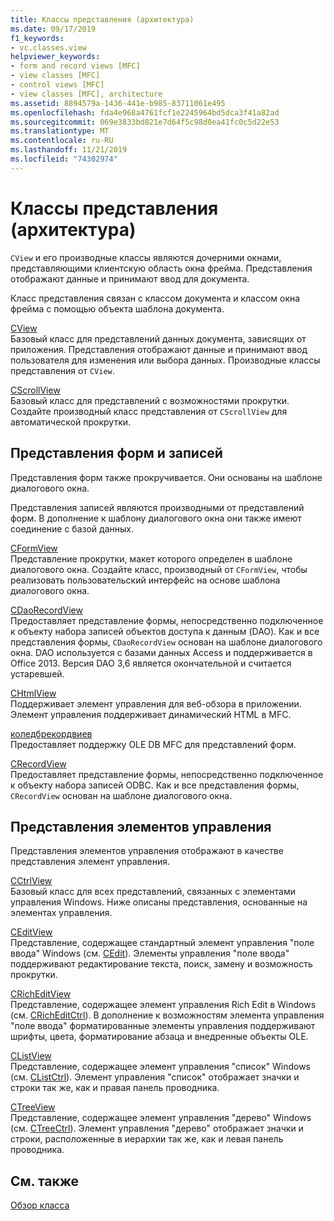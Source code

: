 ```yaml
---
title: Классы представления (архитектура)
ms.date: 09/17/2019
f1_keywords:
- vc.classes.view
helpviewer_keywords:
- form and record views [MFC]
- view classes [MFC]
- control views [MFC]
- view classes [MFC], architecture
ms.assetid: 8894579a-1436-441e-b985-83711061e495
ms.openlocfilehash: fda4e968a4761fcf1e2245964bd5dca3f41a82ad
ms.sourcegitcommit: 069e3833bd821e7d64f5c98d0ea41fc0c5d22e53
ms.translationtype: MT
ms.contentlocale: ru-RU
ms.lasthandoff: 11/21/2019
ms.locfileid: "74302974"
---
```

# <a name="view-classes-architecture"></a>Классы представления (архитектура)

`CView` и его производные классы являются дочерними окнами, представляющими клиентскую область окна фрейма. Представления отображают данные и принимают ввод для документа.

Класс представления связан с классом документа и классом окна фрейма с помощью объекта шаблона документа.

[CView](../mfc/reference/cview-class.md)<br/>
Базовый класс для представлений данных документа, зависящих от приложения. Представления отображают данные и принимают ввод пользователя для изменения или выбора данных. Производные классы представления от `CView`.

[CScrollView](../mfc/reference/cscrollview-class.md)<br/>
Базовый класс для представлений с возможностями прокрутки. Создайте производный класс представления от `CScrollView` для автоматической прокрутки.

## <a name="form-and-record-views"></a>Представления форм и записей

Представления форм также прокручивается. Они основаны на шаблоне диалогового окна.

Представления записей являются производными от представлений форм. В дополнение к шаблону диалогового окна они также имеют соединение с базой данных.

[CFormView](../mfc/reference/cformview-class.md)<br/>
Представление прокрутки, макет которого определен в шаблоне диалогового окна. Создайте класс, производный от `CFormView`, чтобы реализовать пользовательский интерфейс на основе шаблона диалогового окна.

[CDaoRecordView](../mfc/reference/cdaorecordview-class.md)<br/>
Предоставляет представление формы, непосредственно подключенное к объекту набора записей объектов доступа к данным (DAO). Как и все представления формы, `CDaoRecordView` основан на шаблоне диалогового окна. DAO используется с базами данных Access и поддерживается в Office 2013. Версия DAO 3,6 является окончательной и считается устаревшей.

[CHtmlView](../mfc/reference/chtmlview-class.md)<br/>
Поддерживает элемент управления для веб-обзора в приложении. Элемент управления поддерживает динамический HTML в MFC.

[коледбрекордвиев](../mfc/reference/coledbrecordview-class.md)<br/>
Предоставляет поддержку OLE DB MFC для представлений форм.

[CRecordView](../mfc/reference/crecordview-class.md)<br/>
Предоставляет представление формы, непосредственно подключенное к объекту набора записей ODBC. Как и все представления формы, `CRecordView` основан на шаблоне диалогового окна.

## <a name="control-views"></a>Представления элементов управления

Представления элементов управления отображают в качестве представления элемент управления.

[CCtrlView](../mfc/reference/cctrlview-class.md)<br/>
Базовый класс для всех представлений, связанных с элементами управления Windows. Ниже описаны представления, основанные на элементах управления.

[CEditView](../mfc/reference/ceditview-class.md)<br/>
Представление, содержащее стандартный элемент управления "поле ввода" Windows (см. [CEdit](../mfc/reference/cedit-class.md)). Элементы управления "поле ввода" поддерживают редактирование текста, поиск, замену и возможность прокрутки.

[CRichEditView](../mfc/reference/cricheditview-class.md)<br/>
Представление, содержащее элемент управления Rich Edit в Windows (см. [CRichEditCtrl](../mfc/reference/cricheditctrl-class.md)). В дополнение к возможностям элемента управления "поле ввода" форматированные элементы управления поддерживают шрифты, цвета, форматирование абзаца и внедренные объекты OLE.

[CListView](../mfc/reference/clistview-class.md)<br/>
Представление, содержащее элемент управления "список" Windows (см. [CListCtrl](../mfc/reference/clistctrl-class.md)). Элемент управления "список" отображает значки и строки так же, как и правая панель проводника.

[CTreeView](../mfc/reference/ctreeview-class.md)<br/>
Представление, содержащее элемент управления "дерево" Windows (см. [CTreeCtrl](../mfc/reference/ctreectrl-class.md)). Элемент управления "дерево" отображает значки и строки, расположенные в иерархии так же, как и левая панель проводника.

## <a name="see-also"></a>См. также

[Обзор класса](../mfc/class-library-overview.md)
